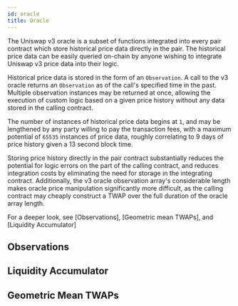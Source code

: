 ```yaml
---
id: oracle
title: Oracle
---
```


The Uniswap v3 oracle is a subset of functions integrated into every pair contract which store historical price data directly in the pair. The historical price data can be easily queried on-chain by anyone wishing to integrate Uniswap v3 price data into their logic.

Historical price data is stored in the form of an `Observation`. A call to the v3 oracle returns an `Observation` as of the call's specified time in the past. Multiple observation instances may be returned at once, allowing the execution of custom logic based on a given price history without any data stored in the calling contract.

The number of instances of historical price data begins at `1`, and may be lengthened by any party willing to pay the transaction fees, with a maximum potential of `65535` instances of price data, roughly correlating to 9 days of price history given a 13 second block time.

Storing price history directly in the pair contract substantially reduces the potential for logic errors on the part of the calling contract, and reduces integration costs by eliminating the need for storage in the integrating contract. Additionally, the v3 oracle observation array's considerable length makes oracle price manipulation significantly more difficult, as the calling contract may cheaply construct a TWAP over the full duration of the oracle array length.


For a deeper look, see [Observations], [Geometric mean TWAPs], and [Liquidity Accumulator]

## Observations



## Liquidity Accumulator



## Geometric Mean TWAPs